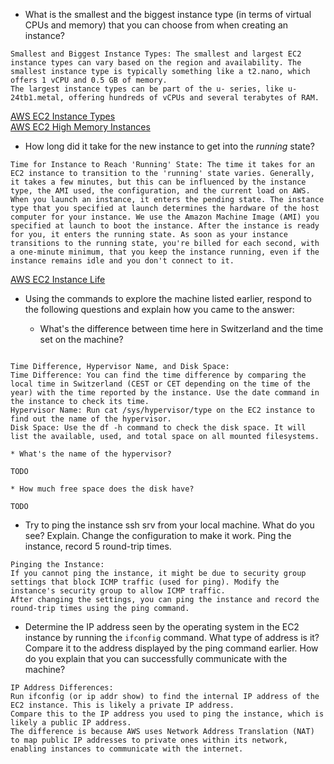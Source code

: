 * What is the smallest and the biggest instance type (in terms of
  virtual CPUs and memory) that you can choose from when creating an
  instance?

```
Smallest and Biggest Instance Types: The smallest and largest EC2 instance types can vary based on the region and availability. The smallest instance type is typically something like a t2.nano, which offers 1 vCPU and 0.5 GB of memory.
The largest instance types can be part of the u- series, like u-24tb1.metal, offering hundreds of vCPUs and several terabytes of RAM. 

```
[AWS EC2 Instance Types](https://aws.amazon.com/ec2/instance-types/)  
[AWS EC2 High Memory Instances](https://aws.amazon.com/ec2/instance-types/high-memory/)

* How long did it take for the new instance to get into the _running_ state?

```
Time for Instance to Reach 'Running' State: The time it takes for an EC2 instance to transition to the 'running' state varies. Generally, it takes a few minutes, but this can be influenced by the instance type, the AMI used, the configuration, and the current load on AWS. When you launch an instance, it enters the pending state. The instance type that you specified at launch determines the hardware of the host computer for your instance. We use the Amazon Machine Image (AMI) you specified at launch to boot the instance. After the instance is ready for you, it enters the running state. As soon as your instance transitions to the running state, you're billed for each second, with a one-minute minimum, that you keep the instance running, even if the instance remains idle and you don't connect to it.
```
[AWS EC2 Instance Life](https://docs.aws.amazon.com/AWSEC2/latest/UserGuide/ec2-instance-lifecycle.html)


* Using the commands to explore the machine listed earlier, respond to
  the following questions and explain how you came to the answer:

    * What's the difference between time here in Switzerland and the time set on
      the machine?
```

Time Difference, Hypervisor Name, and Disk Space:
Time Difference: You can find the time difference by comparing the local time in Switzerland (CEST or CET depending on the time of the year) with the time reported by the instance. Use the date command in the instance to check its time.
Hypervisor Name: Run cat /sys/hypervisor/type on the EC2 instance to find out the name of the hypervisor.
Disk Space: Use the df -h command to check the disk space. It will list the available, used, and total space on all mounted filesystems.
```

    * What's the name of the hypervisor?
```
TODO
```

    * How much free space does the disk have?
```
TODO
```


* Try to ping the instance ssh srv from your local machine. What do you see?
  Explain. Change the configuration to make it work. Ping the
  instance, record 5 round-trip times.

```
Pinging the Instance:
If you cannot ping the instance, it might be due to security group settings that block ICMP traffic (used for ping). Modify the instance's security group to allow ICMP traffic.
After changing the settings, you can ping the instance and record the round-trip times using the ping command.
```

* Determine the IP address seen by the operating system in the EC2
  instance by running the `ifconfig` command. What type of address
  is it? Compare it to the address displayed by the ping command
  earlier. How do you explain that you can successfully communicate
  with the machine?

```
IP Address Differences:
Run ifconfig (or ip addr show) to find the internal IP address of the EC2 instance. This is likely a private IP address.
Compare this to the IP address you used to ping the instance, which is likely a public IP address.
The difference is because AWS uses Network Address Translation (NAT) to map public IP addresses to private ones within its network, enabling instances to communicate with the internet.
```
